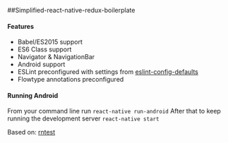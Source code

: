 ##Simplified-react-native-redux-boilerplate

#### Features

- Babel/ES2015 support
- ES6 Class support
- Navigator & NavigationBar
- Android support
- ESLint preconfigured with settings from [eslint-config-defaults](https://github.com/walmartlabs/eslint-config-defaults)
- Flowtype annotations preconfigured

#### Running Android

From your command line run `react-native run-android`
After that to keep running the development server `react-native start`

Based on:
[rntest](https://github.com/srlopez/rntest)

